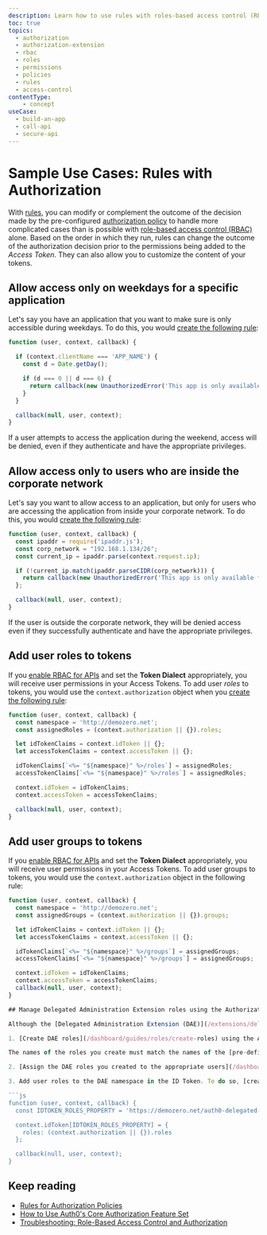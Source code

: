 ```yaml
---
description: Learn how to use rules with roles-based access control (RBAC). For use with our Authorization Core feature set.
toc: true
topics:
  - authorization
  - authorization-extension
  - rbac
  - roles
  - permissions
  - policies
  - rules
  - access-control
contentType: 
    - concept
useCase:
  - build-an-app
  - call-api
  - secure-api
---
```

# Sample Use Cases: Rules with Authorization

With [rules](/rules), you can modify or complement the outcome of the decision made by the pre-configured [authorization policy](/authorization/concepts/policies) to handle more complicated cases than is possible with [role-based access control (RBAC)](/authorization/concepts/rbac) alone. Based on the order in which they run, rules can change the outcome of the authorization decision prior to the permissions being added to the <dfn data-key="access-token">Access Token</dfn>. They can also allow you to customize the content of your tokens.

## Allow access only on weekdays for a specific application

Let's say you have an application that you want to make sure is only accessible during weekdays. To do this, you would [create the following rule](/dashboard/guides/rules/create-rules):

```js
function (user, context, callback) {

  if (context.clientName === 'APP_NAME') {
    const d = Date.getDay();

    if (d === 0 || d === 6) {
      return callback(new UnauthorizedError('This app is only available during the week.'));
    }
  }

  callback(null, user, context);
}
```

If a user attempts to access the application during the weekend, access will be denied, even if they authenticate and have the appropriate privileges.

## Allow access only to users who are inside the corporate network

Let's say you want to allow access to an application, but only for users who are accessing the application from inside your corporate network. To do this, you would [create the following rule](/dashboard/guides/rules/create-rules):

```js
function (user, context, callback) {
  const ipaddr = require('ipaddr.js');
  const corp_network = "192.168.1.134/26";
  const current_ip = ipaddr.parse(context.request.ip);

  if (!current_ip.match(ipaddr.parseCIDR(corp_network))) {
    return callback(new UnauthorizedError('This app is only available from inside the corporate network.'));
  };

  callback(null, user, context);
}
```

If the user is outside the corporate network, they will be denied access even if they successfully authenticate and have the appropriate privileges.

## Add user roles to tokens

If you [enable RBAC for APIs](/dashboard/guides/apis/enable-rbac) and set the **Token Dialect** appropriately, you will receive user permissions in your Access Tokens. To add user <dfn data-key="role">roles</dfn> to tokens, you would use the `context.authorization` object when you [create the following rule](/dashboard/guides/rules/create-rules):

```js
function (user, context, callback) {
  const namespace = 'http://demozero.net';
  const assignedRoles = (context.authorization || {}).roles;

  let idTokenClaims = context.idToken || {};
  let accessTokenClaims = context.accessToken || {};

  idTokenClaims[`<%= "${namespace}" %>/roles`] = assignedRoles;
  accessTokenClaims[`<%= "${namespace}" %>/roles`] = assignedRoles;

  context.idToken = idTokenClaims;
  context.accessToken = accessTokenClaims;

  callback(null, user, context);
}

```

## Add user groups to tokens

If you [enable RBAC for APIs](/dashboard/guides/apis/enable-rbac) and set the **Token Dialect** appropriately, you will receive user permissions in your Access Tokens. To add user groups to tokens, you would use the `context.authorization` object in the following rule:

```js
function (user, context, callback) {
  const namespace = 'http://demozero.net';
  const assignedGroups = (context.authorization || {}).groups;

  let idTokenClaims = context.idToken || {};
  let accessTokenClaims = context.accessToken || {};

  idTokenClaims[`<%= "${namespace}" %>/groups`] = assignedGroups;
  accessTokenClaims[`<%= "${namespace}" %>/groups`] = assignedGroups;

  context.idToken = idTokenClaims;
  context.accessToken = accessTokenClaims;
  callback(null, user, context);
}

## Manage Delegated Administration Extension roles using the Authorization Core feature set

Although the [Delegated Administration Extension (DAE)](/extensions/delegated-admin) and the Authorization Core feature set are completely separate features, you can use the Authorization Core feature set to create and manage roles for the DAE if you use a rule.

1. [Create DAE roles](/dashboard/guides/roles/create-roles) using the Authorization Core feature set. 

The names of the roles you create must match the names of the [pre-defined DAE roles](/extensions/delegated-admin#assign-roles-to-users).

2. [Assign the DAE roles you created to the appropriate users](/dashboard/guides/users/assign-roles-users) using the Authorization core feature set.

3. Add user roles to the DAE namespace in the ID Token. To do so, [create the following rule](/dashboard/guides/rules/create-rules):

```js
function (user, context, callback) {
  const IDTOKEN_ROLES_PROPERTY = 'https://demozero.net/auth0-delegated-admin';

  context.idToken[IDTOKEN_ROLES_PROPERTY] = {
    roles: (context.authorization || {}).roles
  };

  callback(null, user, context);
}
```

## Keep reading

- [Rules for Authorization Policies](/authorization/concepts/authz-rules)
- [How to Use Auth0's Core Authorization Feature Set](/authorization/guides/how-to)
- [Troubleshooting: Role-Based Access Control and Authorization](/authorization/concepts/troubleshooting)
